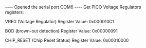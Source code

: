 

---- Opened the serial port COM6 ----
Get PICO Voltage Regulators registers:

VREG (Voltage Regulator) Register Value: 0x000010C1 

BOD (brown-out detection) Register Value: 0x00000091 

CHIP_RESET (Chip Reset Status) Register Value: 0x00010000 
